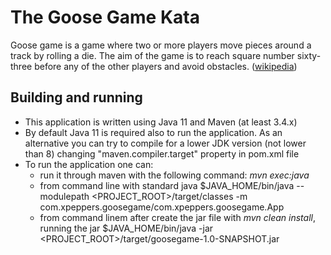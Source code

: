 # The Goose Game Kata
Goose game is a game where two or more players move pieces around a track by rolling a die. The aim of the game is to reach square number sixty-three before any of the other players and avoid obstacles. ([wikipedia](https://en.wikipedia.org/wiki/Game_of_the_Goose))

## Building and running 

- This application is written using Java 11 and Maven (at least 3.4.x)
- By default Java 11 is required also to run the application. As an alternative you can try to compile for a lower JDK version (not lower than 8) changing "maven.compiler.target" property in pom.xml file
- To run the application one can:
    - run it through maven with the following command: *mvn exec:java*
    - from command line with standard java $JAVA_HOME/bin/java --modulepath <PROJECT_ROOT>/target/classes -m com.xpeppers.goosegame/com.xpeppers.goosegame.App
    - from command linem after create the jar file with *mvn clean install*, running the jar $JAVA_HOME/bin/java -jar <PROJECT_ROOT>/target/goosegame-1.0-SNAPSHOT.jar

